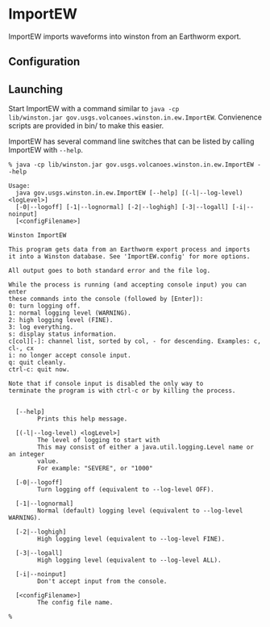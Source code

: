 # ImportEW

ImportEW imports waveforms into winston from an Earthworm export. 

## Configuration

## Launching
Start ImportEW with a command similar to <code>java -cp lib/winston.jar gov.usgs.volcanoes.winston.in.ew.ImportEW</code>. Convienence scripts are provided in bin/ to make this easier.

ImportEW has several command line switches that can be listed by calling ImportEW with `--help`.
	
	% java -cp lib/winston.jar gov.usgs.volcanoes.winston.in.ew.ImportEW --help
	
	Usage:
	  java gov.usgs.winston.in.ew.ImportEW [--help] [(-l|--log-level) <logLevel>]
	  [-0|--logoff] [-1|--lognormal] [-2|--loghigh] [-3|--logall] [-i|--noinput]
	  [<configFilename>]
	
	Winston ImportEW
	
	This program gets data from an Earthworm export process and imports
	it into a Winston database. See 'ImportEW.config' for more options.
	
	All output goes to both standard error and the file log.
	
	While the process is running (and accepting console input) you can enter
	these commands into the console (followed by [Enter]):
	0: turn logging off.
	1: normal logging level (WARNING).
	2: high logging level (FINE).
	3: log everything.
	s: display status information.
	c[col][-]: channel list, sorted by col, - for descending. Examples: c, cl-, cx
	i: no longer accept console input.
	q: quit cleanly.
	ctrl-c: quit now.
	
	Note that if console input is disabled the only way to
	terminate the program is with ctrl-c or by killing the process.
	
	
	  [--help]
	        Prints this help message.
	
	  [(-l|--log-level) <logLevel>]
	        The level of logging to start with
	        This may consist of either a java.util.logging.Level name or an integer
	        value.
	        For example: "SEVERE", or "1000"
	
	  [-0|--logoff]
	        Turn logging off (equivalent to --log-level OFF).
	
	  [-1|--lognormal]
	        Normal (default) logging level (equivalent to --log-level WARNING).
	
	  [-2|--loghigh]
	        High logging level (equivalent to --log-level FINE).
	
	  [-3|--logall]
	        High logging level (equivalent to --log-level ALL).
	
	  [-i|--noinput]
	        Don't accept input from the console.
	
	  [<configFilename>]
	        The config file name.
	
	% 